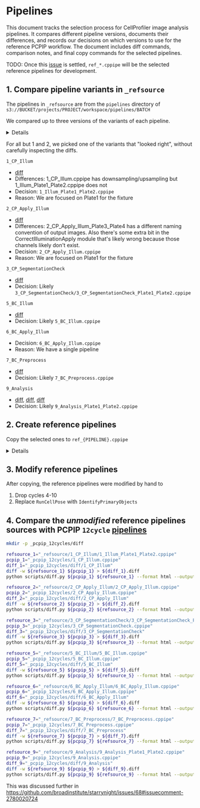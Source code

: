 # Pipelines

This document tracks the selection process for CellProfiler image analysis pipelines. It compares different pipeline versions, documents their differences, and records our decisions on which versions to use for the reference PCPIP workflow. The document includes diff commands, comparison notes, and final copy commands for the selected pipelines.

TODO: Once this [issue](https://github.com/broadinstitute/starrynight/issues/68#issuecomment-2780020724) is settled, `ref_*.cppipe` will be the selected reference pipelines for development.

## 1. Compare pipeline variants in `_refsource`

The pipelines in `_refsource` are from the `pipelines` directory of `s3://BUCKET/projects/PROJECT/workspace/pipelines/BATCH`

We compared up to three versions of the variants of each pipeline.

<details>

```bash
cd _refsource
diff 1_CP_Illum/1_CP_Illum.cppipe 1_CP_Illum/1_Illum_Plate1_Plate2.cppipe > 1_CP_Illum/1_CP_Illum__1_Illum_Plate1_Plate2.diff
diff 2_CP_Apply_Illum/2_CP_Apply_Illum.cppipe 2_CP_Apply_Illum/2_CP_Apply_Illum_Plate3_Plate4.cppipe > 2_CP_Apply_Illum/2_CP_Apply_Illum__2_CP_Apply_Illum_Plate3_Plate4.diff
diff 3_CP_SegmentationCheck/3_CP_SegmentationCheck_Plate3_Plate4.cppipe 3_CP_SegmentationCheck/3_CP_SegmentationCheck_Plate1_Plate2.cppipe > 3_CP_SegmentationCheck/3_CP_SegmentationCheck_Plate3_Plate4__3_CP_SegmentationCheck_Plate1_Plate2.diff
diff 5_BC_Illum/5_BC_Illum.cppipe 5_BC_Illum/5_BC_Illum_byWell.cppipe > 5_BC_Illum/5_BC_Illum__5_BC_Illum_byWell.diff
diff 7_BC_Preprocess/7_BC_Preprocess.cppipe 7_BC_Preprocess/7_BC_Preprocess_4.cppipe > 7_BC_Preprocess/7_BC_Preprocess__7_BC_Preprocess_4.diff
diff 9_Analysis/9_Analysis.cppipe 9_Analysis/9_Analysis_Plate1_Plate2.cppipe > 9_Analysis/9_Analysis__9_Analysis_Plate1_Plate2.diff
diff 9_Analysis/9_Analysis_foci.cppipe 9_Analysis/9_Analysis_Plate1_Plate2.cppipe > 9_Analysis/9_Analysis_foci__9_Analysis_Plate1_Plate2.diff
diff 9_Analysis/9_Analysis_rerun.cppipe 9_Analysis/9_Analysis_Plate1_Plate2.cppipe > 9_Analysis/9_Analysis_rerun__9_Analysis_Plate1_Plate2.diff
cd -
```

</details>

For all but 1 and 2, we picked one of the variants that "looked right", without carefully inspecting the diffs.

`1_CP_Illum`

- [diff](_refsource/1_CP_Illum/1_CP_Illum__1_Illum_Plate1_Plate2.diff)
- Differences: 1_CP_Illum.cppipe has downsampling/upsampling but 1_Illum_Plate1_Plate2.cppipe does not
- Decision: `1_Illum_Plate1_Plate2.cppipe`
- Reason: We are focused on Plate1 for the fixture


`2_CP_Apply_Illum`

- [diff](_refsource/2_CP_Apply_Illum/2_CP_Apply_Illum__2_CP_Apply_Illum_Plate3_Plate4.diff)
- Differences: 2_CP_Apply_Illum_Plate3_Plate4 has a different naming convention of output images. Also there's some extra bit in the CorrectIlluminationApply module that's likely wrong because those channels likely don't exist.
- Decision: `2_CP_Apply_Illum.cppipe`
- Reason: We are focused on Plate1 for the fixture

`3_CP_SegmentationCheck`

- [diff](_refsource/3_CP_SegmentationCheck/3_CP_SegmentationCheck_Plate3_Plate4__3_CP_SegmentationCheck_Plate1_Plate2.diff)
- Decision: Likely `3_CP_SegmentationCheck/3_CP_SegmentationCheck_Plate1_Plate2.cppipe`

`5_BC_Illum`

- [diff](_refsource/5_BC_Illum/5_BC_Illum__5_BC_Illum_byWell.diff)
- Decision: Likely `5_BC_Illum.cppipe`

`6_BC_Apply_Illum`

- Decision: `6_BC_Apply_Illum.cppipe`
- Reason: We have a single pipeline

`7_BC_Preprocess`

- [diff](_refsource/7_BC_Preprocess/7_BC_Preprocess__7_BC_Preprocess_4.diff)
- Decision: Likely `7_BC_Preprocess.cppipe`

`9_Analysis`

- [diff](_refsource/9_Analysis/9_Analysis__9_Analysis_Plate1_Plate2.diff), [diff](_refsource/9_Analysis/9_Analysis_foci__9_Analysis_Plate1_Plate2.diff), [diff](_refsource/9_Analysis/9_Analysis_rerun__9_Analysis_Plate1_Plate2.diff)
- Decision: Likely `9_Analysis_Plate1_Plate2.cppipe`

## 2. Create reference pipelines

Copy the selected ones to `ref_{PIPELINE}.cppipe`

<details>

```bash
cp _refsource/1_CP_Illum/1_Illum_Plate1_Plate2.cppipe ref_1_CP_Illum.cppipe
cp _refsource/2_CP_Apply_Illum/2_CP_Apply_Illum.cppipe ref_2_CP_Apply_Illum.cppipe
cp _refsource/3_CP_SegmentationCheck/3_CP_SegmentationCheck_Plate1_Plate2.cppipe ref_3_CP_SegmentationCheck.cppipe
cp _refsource/5_BC_Illum/5_BC_Illum.cppipe ref_5_BC_Illum.cppipe
cp _refsource/6_BC_Apply_Illum/6_BC_Apply_Illum.cppipe ref_6_BC_Apply_Illum.cppipe
cp _refsource/7_BC_Preprocess/7_BC_Preprocess.cppipe ref_7_BC_Preprocess.cppipe
cp _refsource/9_Analysis/9_Analysis_Plate1_Plate2.cppipe ref_9_Analysis.cppipe
```

</details>

## 3. Modify reference pipelines

After copying, the reference pipelines were modified by hand to

1. Drop cycles 4-10
2. Replace `RunCellPose` with `IdentifyPrimaryObjects`

## 4. Compare the _unmodified_ reference pipelines sources with PCPIP `12cycle` [pipelines](https://github.com/broadinstitute/pooled-cell-painting-image-processing/tree/6c34fdb1a07d85a54dbcdfb148ad3418025e6616/pipelines/12cycles)

```bash
mkdir -p _pcpip_12cycles/diff

refsource_1="_refsource/1_CP_Illum/1_Illum_Plate1_Plate2.cppipe"
pcpip_1="_pcpip_12cycles/1_CP_Illum.cppipe"
diff_1="_pcpip_12cycles/diff/1_CP_Illum"
diff -w ${refsource_1} ${pcpip_1} > ${diff_1}.diff
python scripts/diff.py ${pcpip_1} ${refsource_1} --format html --output ${diff_1}.html

refsource_2="_refsource/2_CP_Apply_Illum/2_CP_Apply_Illum.cppipe"
pcpip_2="_pcpip_12cycles/2_CP_Apply_Illum.cppipe"
diff_2="_pcpip_12cycles/diff/2_CP_Apply_Illum"
diff -w ${refsource_2} ${pcpip_2} > ${diff_2}.diff
python scripts/diff.py ${pcpip_2} ${refsource_2} --format html --output ${diff_2}.html

refsource_3="_refsource/3_CP_SegmentationCheck/3_CP_SegmentationCheck_Plate1_Plate2.cppipe"
pcpip_3="_pcpip_12cycles/3_CP_SegmentationCheck.cppipe"
diff_3="_pcpip_12cycles/diff/3_CP_SegmentationCheck"
diff -w ${refsource_3} ${pcpip_3} > ${diff_3}.diff
python scripts/diff.py ${pcpip_3} ${refsource_3} --format html --output ${diff_3}.html

refsource_5="_refsource/5_BC_Illum/5_BC_Illum.cppipe"
pcpip_5="_pcpip_12cycles/5_BC_Illum.cppipe"
diff_5="_pcpip_12cycles/diff/5_BC_Illum"
diff -w ${refsource_5} ${pcpip_5} > ${diff_5}.diff
python scripts/diff.py ${pcpip_5} ${refsource_5} --format html --output ${diff_5}.html

refsource_6="_refsource/6_BC_Apply_Illum/6_BC_Apply_Illum.cppipe"
pcpip_6="_pcpip_12cycles/6_BC_Apply_Illum.cppipe"
diff_6="_pcpip_12cycles/diff/6_BC_Apply_Illum"
diff -w ${refsource_6} ${pcpip_6} > ${diff_6}.diff
python scripts/diff.py ${pcpip_6} ${refsource_6} --format html --output ${diff_6}.html

refsource_7="_refsource/7_BC_Preprocess/7_BC_Preprocess.cppipe"
pcpip_7="_pcpip_12cycles/7_BC_Preprocess.cppipe"
diff_7="_pcpip_12cycles/diff/7_BC_Preprocess"
diff -w ${refsource_7} ${pcpip_7} > ${diff_7}.diff
python scripts/diff.py ${pcpip_7} ${refsource_7} --format html --output ${diff_7}.html

refsource_9="_refsource/9_Analysis/9_Analysis_Plate1_Plate2.cppipe"
pcpip_9="_pcpip_12cycles/9_Analysis.cppipe"
diff_9="_pcpip_12cycles/diff/9_Analysis"
diff -w ${refsource_9} ${pcpip_9} > ${diff_9}.diff
python scripts/diff.py ${pcpip_9} ${refsource_9} --format html --output ${diff_9}.html
```

This was discussed further in https://github.com/broadinstitute/starrynight/issues/68#issuecomment-2780020724
